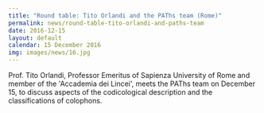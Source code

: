 ```yaml
---
title: "Round table: Tito Orlandi and the PAThs team (Rome)"
permalink: news/round-table-tito-orlandi-and-paths-team
date: 2016-12-15
layout: default
calendar: 15 December 2016
img: images/news/16.jpg
---
```


Prof. Tito Orlandi, Professor Emeritus of Sapienza University of Rome and member of the 'Accademia dei Lincei', meets the PAThs team on December 15, to discuss aspects of the codicological description and the classifications of colophons.
